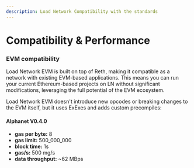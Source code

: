 ```yaml
---
description: Load Network Compatibility with the standards
---
```


# Compatibility & Performance

### EVM compatibility

Load Network EVM is built on top of Reth, making it compatible as a network with existing EVM-based applications. This means you can run your current Ethereum-based projects on LN without significant modifications, leveraging the full potential of the EVM ecosystem.

Load Network EVM doesn't introduce new opcodes or breaking changes to the EVM itself, but it uses ExExes and adds custom precompiles:

#### Alphanet V0.4.0

* **gas per byte:** 8
* **gas limit:** 500\_000\_000
* **block time:** 1s
* **gas/s:** 500 mg/s
* **data throughput:** \~62 MBps
